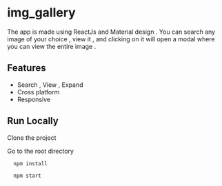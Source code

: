 
# img_gallery

The app is made using ReactJs and Material design .
You can search any image of your choice , view it , and clicking on it  will open a modal where you can view the entire image .
## Features
- Search , View , Expand
- Cross platform
- Responsive

  
## Run Locally

Clone the project 

Go to the root directory
```bash
  npm install
```
```bash
  npm start
```
